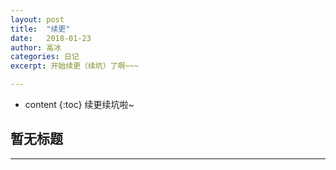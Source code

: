 ```yaml
---
layout: post
title:  "续更"
date:   2018-01-23
author: 高冰
categories: 日记
excerpt: 开始续更（续坑）了啊~~~

---
```

* content
{:toc}
续更续坑啦~


## 暂无标题




---






